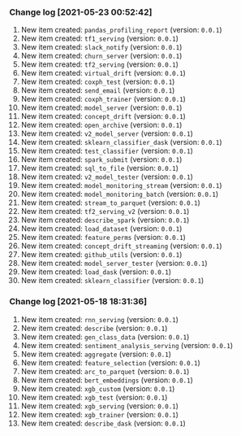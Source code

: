 ### Change log [2021-05-23 00:52:42]
1. New item created: `pandas_profiling_report` (version: `0.0.1`)
2. New item created: `tf1_serving` (version: `0.0.1`)
3. New item created: `slack_notify` (version: `0.0.1`)
4. New item created: `churn_server` (version: `0.0.1`)
5. New item created: `tf2_serving` (version: `0.0.1`)
6. New item created: `virtual_drift` (version: `0.0.1`)
7. New item created: `coxph_test` (version: `0.0.1`)
8. New item created: `send_email` (version: `0.0.1`)
9. New item created: `coxph_trainer` (version: `0.0.1`)
10. New item created: `model_server` (version: `0.0.1`)
11. New item created: `concept_drift` (version: `0.0.1`)
12. New item created: `open_archive` (version: `0.0.1`)
13. New item created: `v2_model_server` (version: `0.0.1`)
14. New item created: `sklearn_classifier_dask` (version: `0.0.1`)
15. New item created: `test_classifier` (version: `0.0.1`)
16. New item created: `spark_submit` (version: `0.0.1`)
17. New item created: `sql_to_file` (version: `0.0.1`)
18. New item created: `v2_model_tester` (version: `0.0.1`)
19. New item created: `model_monitoring_stream` (version: `0.0.1`)
20. New item created: `model_monitoring_batch` (version: `0.0.1`)
21. New item created: `stream_to_parquet` (version: `0.0.1`)
22. New item created: `tf2_serving_v2` (version: `0.0.1`)
23. New item created: `describe_spark` (version: `0.0.1`)
24. New item created: `load_dataset` (version: `0.0.1`)
25. New item created: `feature_perms` (version: `0.0.1`)
26. New item created: `concept_drift_streaming` (version: `0.0.1`)
27. New item created: `github_utils` (version: `0.0.1`)
28. New item created: `model_server_tester` (version: `0.0.1`)
29. New item created: `load_dask` (version: `0.0.1`)
30. New item created: `sklearn_classifier` (version: `0.0.1`)

### Change log [2021-05-18 18:31:36]
1. New item created: `rnn_serving` (version: `0.0.1`)
2. New item created: `describe` (version: `0.0.1`)
3. New item created: `gen_class_data` (version: `0.0.1`)
4. New item created: `sentiment_analysis_serving` (version: `0.0.1`)
5. New item created: `aggregate` (version: `0.0.1`)
6. New item created: `feature_selection` (version: `0.0.1`)
7. New item created: `arc_to_parquet` (version: `0.0.1`)
8. New item created: `bert_embeddings` (version: `0.0.1`)
9. New item created: `xgb_custom` (version: `0.0.1`)
10. New item created: `xgb_test` (version: `0.0.1`)
11. New item created: `xgb_serving` (version: `0.0.1`)
12. New item created: `xgb_trainer` (version: `0.0.1`)
13. New item created: `describe_dask` (version: `0.0.1`)

